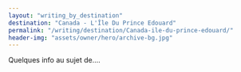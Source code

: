 ```yaml
---
layout: "writing_by_destination"
destination: "Canada - L'Île Du Prince Edouard"
permalink: "/writing/destination/Canada-ile-du-prince-edouard/"
header-img: "assets/owner/hero/archive-bg.jpg"
---
```


Quelques info au sujet de....